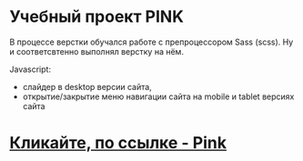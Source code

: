 # Учебный проект PINK
В процессе верстки обучался работе с препроцессором Sass (scss). Ну и соответсвтенно выполнял верстку на нём.

Javascript:
- слайдер в desktop версии сайта,
- открытие/закрытие меню навигации сайта на mobile и tablet версиях сайта


# [Кликайте, по ссылке - Pink](https://vladgrock.github.io/PINKprojet/)

